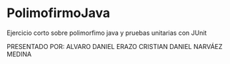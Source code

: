 # PolimofirmoJava
Ejercicio corto sobre polimorfimo java y pruebas unitarias con JUnit

PRESENTADO POR:
  ALVARO DANIEL ERAZO
  CRISTIAN DANIEL NARVÁEZ MEDINA
  
